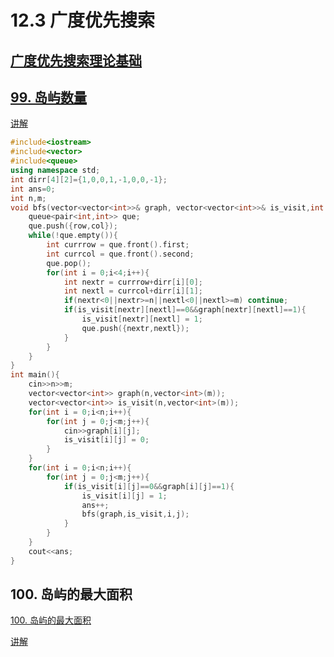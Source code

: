 # 12.3 广度优先搜索

## [广度优先搜索理论基础](https://programmercarl.com/kamacoder/%E5%9B%BE%E8%AE%BA%E5%B9%BF%E6%90%9C%E7%90%86%E8%AE%BA%E5%9F%BA%E7%A1%80.html#%E5%B9%BF%E6%90%9C%E7%9A%84%E4%BD%BF%E7%94%A8%E5%9C%BA%E6%99%AF)

## [99. 岛屿数量](https://kamacoder.com/problempage.php?pid=1171)

[讲解](https://programmercarl.com/kamacoder/0099.%E5%B2%9B%E5%B1%BF%E7%9A%84%E6%95%B0%E9%87%8F%E5%B9%BF%E6%90%9C.html)

```cpp
#include<iostream>
#include<vector>
#include<queue>
using namespace std;
int dirr[4][2]={1,0,0,1,-1,0,0,-1};
int ans=0;
int n,m;
void bfs(vector<vector<int>>& graph, vector<vector<int>>& is_visit,int row,int col){
    queue<pair<int,int>> que;
    que.push({row,col});
    while(!que.empty()){
        int currrow = que.front().first;
        int currcol = que.front().second;
        que.pop();
        for(int i = 0;i<4;i++){
            int nextr = currrow+dirr[i][0];
            int nextl = currcol+dirr[i][1];
            if(nextr<0||nextr>=n||nextl<0||nextl>=m) continue;
            if(is_visit[nextr][nextl]==0&&graph[nextr][nextl]==1){
                is_visit[nextr][nextl] = 1;
                que.push({nextr,nextl});
            }
        }
    }
}
int main(){
    cin>>n>>m;
    vector<vector<int>> graph(n,vector<int>(m));
    vector<vector<int>> is_visit(n,vector<int>(m));
    for(int i = 0;i<n;i++){
        for(int j = 0;j<m;j++){
            cin>>graph[i][j];
            is_visit[i][j] = 0;
        }
    }
    for(int i = 0;i<n;i++){
        for(int j = 0;j<m;j++){
            if(is_visit[i][j]==0&&graph[i][j]==1){
                is_visit[i][j] = 1;
                ans++;
                bfs(graph,is_visit,i,j);
            }
        }
    }
    cout<<ans;
}
```

## 100. 岛屿的最大面积

[100. 岛屿的最大面积](https://kamacoder.com/problempage.php?pid=1172)

[讲解](https://programmercarl.com/kamacoder/0100.%E5%B2%9B%E5%B1%BF%E7%9A%84%E6%9C%80%E5%A4%A7%E9%9D%A2%E7%A7%AF.html#%E6%80%9D%E8%B7%AF)

